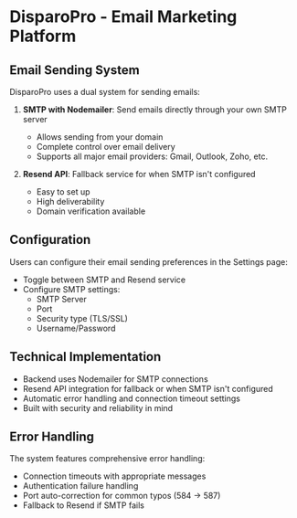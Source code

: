 
# DisparoPro - Email Marketing Platform

## Email Sending System

DisparoPro uses a dual system for sending emails:

1. **SMTP with Nodemailer**: Send emails directly through your own SMTP server
   - Allows sending from your domain
   - Complete control over email delivery
   - Supports all major email providers: Gmail, Outlook, Zoho, etc.

2. **Resend API**: Fallback service for when SMTP isn't configured
   - Easy to set up
   - High deliverability
   - Domain verification available

## Configuration

Users can configure their email sending preferences in the Settings page:

- Toggle between SMTP and Resend service
- Configure SMTP settings:
  - SMTP Server
  - Port
  - Security type (TLS/SSL)
  - Username/Password

## Technical Implementation

- Backend uses Nodemailer for SMTP connections
- Resend API integration for fallback or when SMTP isn't configured
- Automatic error handling and connection timeout settings
- Built with security and reliability in mind

## Error Handling

The system features comprehensive error handling:

- Connection timeouts with appropriate messages
- Authentication failure handling
- Port auto-correction for common typos (584 → 587)
- Fallback to Resend if SMTP fails
